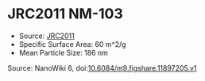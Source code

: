 <a name="material" />

# JRC2011 NM-103
<script type="application/ld+json">
  {
    "@context": "https://schema.org/",
    "@type": "ChemicalSubstance",
    "@id": "https://egonw.github.io/nanowiki/nanowiki343.html#material",
    "http://purl.org/dc/terms/conformsTo":
      {
        "@type": "CreativeWork",
        "@id": "https://bioschemas.org/profiles/ChemicalSubstance/0.4-RELEASE/"
      },
    "identfier": "343",
    "name": "JRC2011 NM-103",
    "url": "https://egonw.github.io/nanowiki/nanowiki343.html#material",
    "sameAs": "http://127.0.0.1/mediawiki/index.php/Special:URIResolver/JRC2011_NM-2D103"
  }
</script>


* Source: [JRC2011](articleJRC2011.md)
* Specific Surface Area: 60 m^2/g
* Mean Particle Size: 186 nm


Source: NanoWiki 6, doi:[10.6084/m9.figshare.11897205.v1](https://doi.org/10.6084/m9.figshare.11897205.v1)
